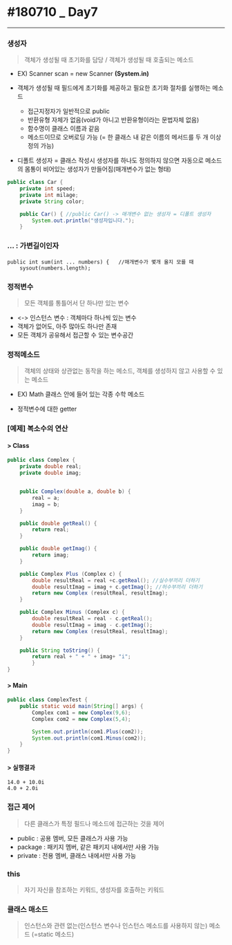 # #180710 _ Day7
***

### 생성자
> 객체가 생성될 때 초기화를 담당 / 객체가 생성될 때 호출되는 메소드
 - EX) Scanner scan = new Scanner **(System.in)**

- 객체가 생성될 때 필드에게 초기화를 제공하고 필요한 초기화 절차를 실행하는 메소드
  - 접근지정자가 일반적으로 public
  - 반환유형 자체가 없음(void가 아니고 반환유형이라는 문법자체 없음)
  - 함수명이 클래스 이름과 같음
  - 메소드이므로 오버로딩 가능 (= 한 클래스 내 같은 이름의 메서드를 두 개 이상 정의 가능)
- 디폴트 생성자 = 클래스 작성시 생성자를 하나도 정의하지 않으면 자동으로 메소드의 몸통이 비어있는 생성자가 만들어짐(매개변수가 없는 형태)

~~~java
public class Car {
	private int speed;
	private int milage;
	private String color;

	public Car() { //public Car() -> 매개변수 없는 생성자 = 디폴트 생성자
		System.out.println("생성자입니다.");
	}

~~~

### ... : 가변길이인자
```
public int sum(int ... numbers) {   //매개변수가 몇개 올지 모를 때
	sysout(numbers.length);
```

### 정적변수
> 모든 객체를 통틀어서 단 하나만 있는 변수

- <-> 인스턴스 변수 : 객체마다 하나씩 있는 변수
- 객체가 없어도, 아주 많아도 하나만 존재
- 모든 객체가 공유해서 접근할 수 있는 변수공간

### 정적메소드
> 객체의 상태와 상관없는 동작을 하는 메소드, 객체를 생성하지 않고 사용할 수 있는 메소드
- EX) Math 클래스 안에 들어 있는 각종 수학 메소드

- 정적변수에 대한 getter


### [예제] 복소수의 연산

#### > Class
~~~java
public class Complex {
	private double real;
	private double imag;


	public Complex(double a, double b) {  
		real = a;
		imag = b;
	}

	public double getReal() {
		return real;
	}

	public double getImag() {
		return imag;
	}

	public Complex Plus (Complex c) {
		double resultReal = real +c.getReal(); //실수부끼리 더하기
		double resultImag = imag + c.getImag(); //허수부끼리 더하기
		return new Complex (resultReal, resultImag);
	}

	public Complex Minus (Complex c) {
		double resultReal = real - c.getReal();
		double resultImag = imag - c.getImag();
		return new Complex (resultReal, resultImag);
	}

	public String toString() {
		return real + " + " + imag+ "i";
		}
}
~~~

#### > Main
~~~java
public class ComplexTest {
	public static void main(String[] args) {
		Complex com1 = new Complex(9,6);
		Complex com2 = new Complex(5,4);

		System.out.println(com1.Plus(com2));
		System.out.println(com1.Minus(com2));
	}
}
~~~

#### > 실행결과
~~~
14.0 + 10.0i
4.0 + 2.0i
~~~

### 접근 제어
> 다른 클래스가 특정 필드나 메소드에 접근하는 것을 제어

- public : 공용 멤버, 모든 클래스가 사용 가능
- package : 패키지 멤버, 같은 패키지 내에서만 사용 가능
- private : 전용 멤버, 클래스 내에서만 사용 가능

### this
> 자기 자신을 참조하는 키워드, 생성자를 호출하는 키워드

### 클래스 매소드
> 인스턴스와 관련 없는(인스턴스 변수나 인스턴스 메소드를 사용하지 않는) 메소드 (=static 메소드)

